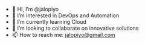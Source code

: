 - 👋 Hi, I’m @jalopiyo
- 👀 I’m interested in DevOps and Automation
- 🌱 I’m currently learning Cloud
- 💞️ I’m looking to collaborate on innovative solutions
- 📫 How to reach me: jalopiyo@gmail.com
   
<!---
jalopiyo/jalopiyo is a ✨ special ✨ repository because its `README.md` (this file) appears on your GitHub profile.
You can click the Preview link to take a look at your changes.
--->
